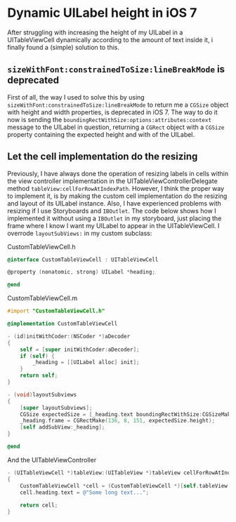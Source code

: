 # Dynamic UILabel height in iOS 7

After struggling with increasing the height of my UILabel in a UITableViewCell dynamically according to the amount of
text inside it, i finally found a (simple) solution to this. 

## `sizeWithFont:constrainedToSize:lineBreakMode` is deprecated
First of all, the way I used to solve this by using `sizeWithFont:constrainedToSize:lineBreakMode` to return me a
`CGSize` object with height and width properties, is deprecated in iOS 7. The way to do it now is sending the 
`boundingRectWithSize:options:attributes:context` message to the UILabel in question, returning a `CGRect` object with
a `CGSize` property containing the expected height and with of the UILabel.

## Let the cell implementation do the resizing
Previously, I have always done the operation of resizing labels in cells within the view controller implementation in the
UITableViewControllerDelegate method `tableView:cellForRowAtIndexPath`. However, I think the proper way to implement it,
is by making the custom cell implementation do the resizing and layout of its UILabel instance. Also, I have experienced 
problems with resizing if I use Storyboards and `IBOutlet`. The code below shows how I implemented it without using 
a `IBOutlet` in my storyboard, just placing the frame where I know I want my UILabel to appear in the UITableViewCell. 
I overrode `layoutSubViews:` in my custom subclass:

CustomTableViewCell.h
```objective-c
@interface CustomTableViewCell : UITableViewCell

@property (nonatomic, strong) UILabel *heading;

@end
```

CustomTableViewCell.m
```objective-c
#import "CustomTableViewCell.h"

@implementation CustomTableViewCell

- (id)initWithCoder:(NSCoder *)aDecoder
{
    self = [super initWithCoder:aDecoder];
    if (self) {
        _heading = [[UILabel alloc] init];
    }
    return self;
}

- (void)layoutSubviews
{
    [super layoutSubviews];
    CGSize expectedSize = [_heading.text boundingRectWithSize:CGSizeMake(151, 104) options:(NSStringDrawingUsesLineFragmentOrigin) attributes:@{NSFontAttributeName: _heading.font} context:nil].size;
    _heading.frame = CGRectMake(136, 8, 151, expectedSize.height);
    [self addSubView:_heading];
}

@end
```

And the UITableViewController

```objective-c
- (UITableViewCell *)tableView:(UITableView *)tableView cellForRowAtIndexPath:(NSIndexPath *)indexPath
{
    CustomTableViewCell *cell = (CustomTableViewCell *)[self.tableView dequeueReusableCellWithIdentifier:@"CustomCell"]; 
    cell.heading.text = @"Some long text...";
    
    return cell;
}
```
